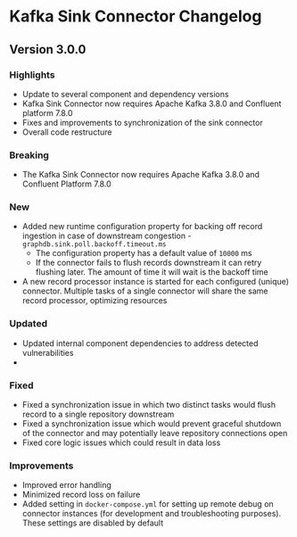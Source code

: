 # Kafka Sink Connector Changelog

## Version 3.0.0


### Highlights

- Update to several component and dependency versions
- Kafka Sink Connector now requires Apache Kafka 3.8.0 and Confluent platform 7.8.0
- Fixes and improvements to synchronization of the sink connector
- Overall code restructure

### Breaking

- The Kafka Sink Connector now requires Apache Kafka 3.8.0 and Confluent Platform 7.8.0

### New

- Added new runtime configuration property for backing off record ingestion in case of downstream congestion - `graphdb.sink.poll.backoff.timeout.ms`
  - The configuration property has a default value of `10000` ms
  - If the connector fails to flush records downstream it can retry flushing later. The amount of time it will wait is the backoff time
- A new record processor instance is started for each configured (unique) connector. Multiple tasks of a single connector will share the same record processor,
optimizing resources

### Updated

- Updated internal component dependencies to address detected vulnerabilities
-

### Fixed
- Fixed a synchronization issue in which two distinct tasks would flush record to a single repository downstream
- Fixed a synchronization issue which would prevent graceful shutdown of the connector and may potentially leave repository connections open
- Fixed core logic issues which could result in data loss

### Improvements

- Improved error handling
- Minimized record loss on failure
- Added setting in `docker-compose.yml` for setting up remote debug on connector instances (for development and troubleshooting purposes).
  These settings are disabled by default
